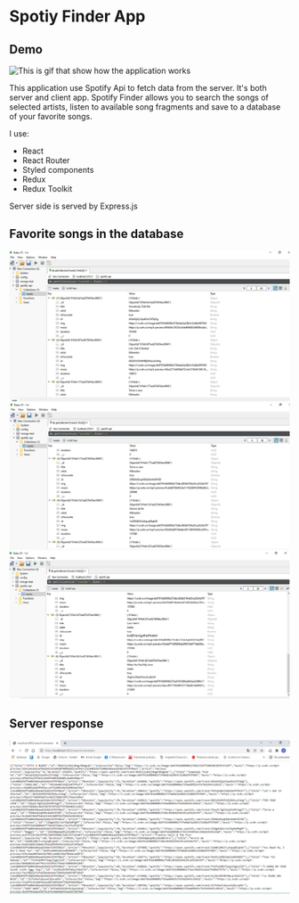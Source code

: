 # Spotiy Finder App

## Demo 

![This is gif that show how the application works](https://github.com/sebix00/spotify-api/blob/master/images/spotifyFinder.gif)

This application use Spotify Api to fetch data from the server. It's both server and client app. Spotify Finder allows you to search the songs of selected artists, listen to available song fragments and save to a database of your favorite songs.

I use: 
<ul>
  <li>React</li>
  <li>React Router</li>
  <li>Styled components</li>
  <li>Redux</li>
  <li>Redux Toolkit</li>
 </ul>
 
 Server side is served by Express.js
 
 
 
 ## Favorite songs in the database
 
 <img src="https://github.com/sebix00/spotify-api/blob/master/images/robo3t(1).png" alt="data_base" />
 <img src="https://github.com/sebix00/spotify-api/blob/master/images/robo3t(2).png" alt="data_base" />
 <img src="https://github.com/sebix00/spotify-api/blob/master/images/robo3t(3).png" alt="data_base" />
 
 ## Server response
<img src="https://github.com/sebix00/spotify-api/blob/master/images/result.png" alt="server response" />


